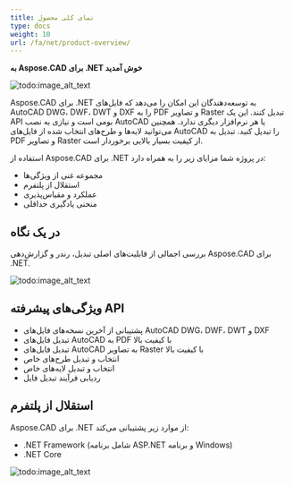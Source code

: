```yaml
---
title: نمای کلی محصول
type: docs
weight: 10
url: /fa/net/product-overview/
---
```


**به Aspose.CAD برای .NET خوش آمدید**

![todo:image_alt_text](product-overview_1)

Aspose.CAD برای .NET به توسعه‌دهندگان این امکان را می‌دهد که فایل‌های AutoCAD DWG، DWF، DWT و DXF را به PDF و تصاویر Raster تبدیل کنند. این یک API بومی است و نیازی به نصب AutoCAD یا هر نرم‌افزار دیگری ندارد. همچنین می‌توانید لایه‌ها و طرح‌های انتخاب شده از فایل‌های AutoCAD را تبدیل کنید. تبدیل به PDF و تصاویر Raster از کیفیت بسیار بالایی برخوردار است.

استفاده از Aspose.CAD برای .NET در پروژه شما مزایای زیر را به همراه دارد:

- مجموعه غنی از ویژگی‌ها
- استقلال از پلتفرم
- عملکرد و مقیاس‌پذیری
- منحنی یادگیری حداقلی




## **در یک نگاه**
بررسی اجمالی از قابلیت‌های اصلی تبدیل، رندر و گزارش‌دهی Aspose.CAD برای .NET.

![todo:image_alt_text](/fa/_assets/product-overview_2.png)
## **ویژگی‌های پیشرفته API**
- پشتیبانی از آخرین نسخه‌های فایل‌های AutoCAD DWG، DWF، DWT و DXF
- تبدیل فایل‌های AutoCAD به PDF با کیفیت بالا
- تبدیل فایل‌های AutoCAD به تصاویر Raster با کیفیت بالا
- انتخاب و تبدیل طرح‌های خاص
- انتخاب و تبدیل لایه‌های خاص
- ردیابی فرآیند تبدیل فایل
## **استقلال از پلتفرم**
Aspose.CAD برای .NET از موارد زیر پشتیبانی می‌کند:

- .NET Framework (شامل برنامه ASP.NET و برنامه Windows)
- .NET Core

![todo:image_alt_text](/fa/_assets/product-overview_3.png)
